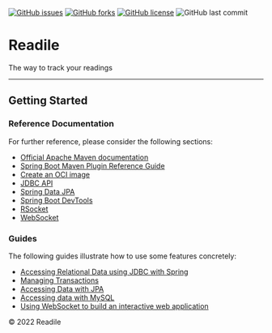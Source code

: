 [![GitHub issues](https://img.shields.io/github/issues/CSCI-2108-Final-Projects/Readile?style=flat-square)](https://github.com/CSCI-2108-Final-Projects/Readile/issues)
[![GitHub forks](https://img.shields.io/github/forks/CSCI-2108-Final-Projects/Readile?style=flat-square)](https://github.com/CSCI-2108-Final-Projects/Readile/network)
[![GitHub license](https://img.shields.io/github/license/CSCI-2108-Final-Projects/Readile?color=g&style=flat-square)](https://github.com/CSCI-2108-Final-Projects/Readile)
![GitHub last commit](https://img.shields.io/github/last-commit/CSCI-2108-Final-Projects/Readile?color=orange&style=flat-square)
# Readile
The way to track your readings
<hr>

## Getting Started

### Reference Documentation

For further reference, please consider the following sections:

* [Official Apache Maven documentation](https://maven.apache.org/guides/index.html)
* [Spring Boot Maven Plugin Reference Guide](https://docs.spring.io/spring-boot/docs/2.6.7/maven-plugin/reference/html/)
* [Create an OCI image](https://docs.spring.io/spring-boot/docs/2.6.7/maven-plugin/reference/html/#build-image)
* [JDBC API](https://docs.spring.io/spring-boot/docs/2.6.7/reference/htmlsingle/#boot-features-sql)
* [Spring Data JPA](https://docs.spring.io/spring-boot/docs/2.6.7/reference/htmlsingle/#boot-features-jpa-and-spring-data)
* [Spring Boot DevTools](https://docs.spring.io/spring-boot/docs/2.6.7/reference/htmlsingle/#using-boot-devtools)
* [RSocket](https://rsocket.io/)
* [WebSocket](https://docs.spring.io/spring-boot/docs/2.6.7/reference/htmlsingle/#boot-features-websockets)

### Guides

The following guides illustrate how to use some features concretely:

* [Accessing Relational Data using JDBC with Spring](https://spring.io/guides/gs/relational-data-access/)
* [Managing Transactions](https://spring.io/guides/gs/managing-transactions/)
* [Accessing Data with JPA](https://spring.io/guides/gs/accessing-data-jpa/)
* [Accessing data with MySQL](https://spring.io/guides/gs/accessing-data-mysql/)
* [Using WebSocket to build an interactive web application](https://spring.io/guides/gs/messaging-stomp-websocket/)

© 2022 Readile